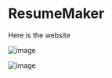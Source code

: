 # ResumeMaker

Here is the website

![image](https://github.com/NirmalSinghSidhu/ResumeMaker/assets/113663037/8df07627-5e5a-4a12-b35c-1f8956f0470b)

![image](https://github.com/NirmalSinghSidhu/ResumeMaker/assets/113663037/9462f574-6a8a-4529-9b05-ff2b6409b4c6)
